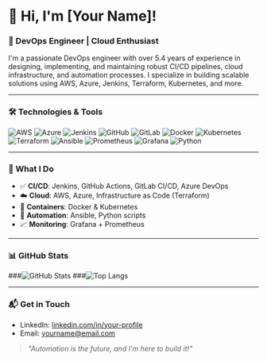 # 👋 Hi, I'm [Your Name]!

### 🚀 DevOps Engineer | Cloud Enthusiast

I'm a passionate DevOps engineer with over 5.4 years of experience in designing, implementing, and maintaining robust CI/CD pipelines, cloud infrastructure, and automation processes. I specialize in building scalable solutions using AWS, Azure, Jenkins, Terraform, Kubernetes, and more.

---

### 🛠 Technologies & Tools
![AWS](https://img.shields.io/badge/AWS-%23FF9900.svg?style=flat&logo=amazon-aws)
![Azure](https://img.shields.io/badge/Azure-%230072C6.svg?style=flat&logo=microsoft-azure)
![Jenkins](https://img.shields.io/badge/Jenkins-%232C5263.svg?style=flat&logo=jenkins)
![GitHub](https://img.shields.io/badge/GitHub-%23121011.svg?style=flat&logo=github)
![GitLab](https://img.shields.io/badge/GitLab-%23181717.svg?style=flat&logo=gitlab)
![Docker](https://img.shields.io/badge/Docker-%230db7ed.svg?style=flat&logo=docker)
![Kubernetes](https://img.shields.io/badge/Kubernetes-%23326ce5.svg?style=flat&logo=kubernetes)
![Terraform](https://img.shields.io/badge/Terraform-%235835CC.svg?style=flat&logo=terraform)
![Ansible](https://img.shields.io/badge/Ansible-%231A1918.svg?style=flat&logo=ansible)
![Prometheus](https://img.shields.io/badge/Prometheus-%23E6522C.svg?style=flat&logo=prometheus)
![Grafana](https://img.shields.io/badge/Grafana-%23F46800.svg?style=flat&logo=grafana)
![Python](https://img.shields.io/badge/Python-%233776AB.svg?style=flat&logo=python)

---

### 🔧 What I Do
- ✅ **CI/CD**: Jenkins, GitHub Actions, GitLab CI/CD, Azure DevOps
- ☁️ **Cloud**: AWS, Azure, Infrastructure as Code (Terraform)
- 🐳 **Containers**: Docker & Kubernetes
- 📜 **Automation**: Ansible, Python scripts
- 📈 **Monitoring**: Grafana + Prometheus

---

### 📊 GitHub Stats

###![GitHub Stats](https://github-readme-stats.vercel.app/api?username=YourGitHubUsername&show_icons=true&theme=tokyonight)
###![Top Langs](https://github-readme-stats.vercel.app/api/top-langs/?username=YourGitHubUsername&layout=compact&theme=tokyonight)

---

### 📬 Get in Touch

- LinkedIn: [linkedin.com/in/your-profile](https://linkedin.com/in/your-profile)
- Email: yourname@email.com

> *"Automation is the future, and I’m here to build it!"*
